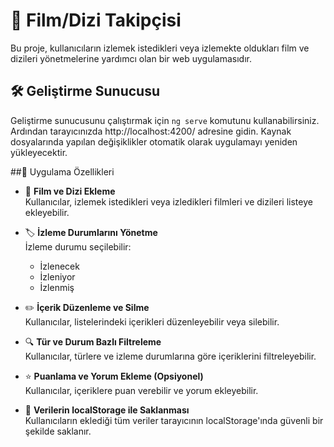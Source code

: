 # 🚀 Film/Dizi Takipçisi

Bu proje, kullanıcıların izlemek istedikleri veya izlemekte oldukları film ve dizileri yönetmelerine yardımcı olan bir web uygulamasıdır.

## 🛠️ Geliştirme Sunucusu

Geliştirme sunucusunu çalıştırmak için `ng serve` komutunu kullanabilirsiniz. Ardından tarayıcınızda http://localhost:4200/ adresine gidin. Kaynak dosyalarında yapılan değişiklikler otomatik olarak uygulamayı yeniden yükleyecektir.

##📖 Uygulama Özellikleri

- 🎥 **Film ve Dizi Ekleme**  
  Kullanıcılar, izlemek istedikleri veya izledikleri filmleri ve dizileri listeye ekleyebilir.

- 🏷️ **İzleme Durumlarını Yönetme**  
  İzleme durumu seçilebilir: 
  - İzlenecek
  - İzleniyor
  - İzlenmiş

- ✏️ **İçerik Düzenleme ve Silme**  
  Kullanıcılar, listelerindeki içerikleri düzenleyebilir veya silebilir.

- 🔍 **Tür ve Durum Bazlı Filtreleme**  
  Kullanıcılar, türlere ve izleme durumlarına göre içeriklerini filtreleyebilir.

- ⭐ **Puanlama ve Yorum Ekleme (Opsiyonel)**  
  Kullanıcılar, içeriklere puan verebilir ve yorum ekleyebilir.

- 💾 **Verilerin localStorage ile Saklanması**  
  Kullanıcıların eklediği tüm veriler tarayıcının localStorage'ında güvenli bir şekilde saklanır.

